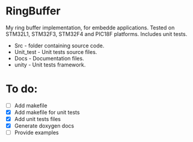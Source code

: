 # RingBuffer
My ring buffer implementation, for embedde applications. Tested on STM32L1, STM32F3, STM32F4 and PIC18F platforms. Includes unit tests.<br/>
- Src - folder containing source code.
- Unit_test - Unit tests source files.
- Docs - Documentation files.
- unity - Unit tests framework.

# To do:
- [ ] Add makefile
- [x] Add makefile for unit tests
- [x] Add unit tests files 
- [x] Generate doxygen docs 
- [ ] Provide examples
